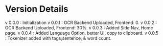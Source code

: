 # Version Details
v 0.0.0  : Initialization
v 0.0.1  : OCR  Backend Uploaded, Frontend: 0.
v 0.0.2  : OCR  Backend Uploaded, Frontend: 30%.
v 0.0.3  : Added Side Nav, Home page. 
v 0.0.4  : Added Language Option, better UI, copy to clipboard.
v 0.0.5  : Tokenizer added with tags,sentence, & word count.